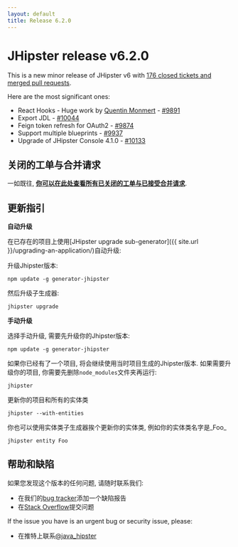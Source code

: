 ```yaml
---
layout: default
title: Release 6.2.0
---
```


JHipster release v6.2.0
==================

This is a new minor release of JHipster v6 with [176 closed tickets and merged pull requests](https://github.com/jhipster/generator-jhipster/issues?q=milestone%3A6.2.0+is%3Aclosed).

Here are the most significant ones:

- React Hooks - Huge work by [Quentin Monmert](https://github.com/qmonmert) - [#9891](https://github.com/jhipster/generator-jhipster/issues/9891)
- Export JDL - [#10044](https://github.com/jhipster/generator-jhipster/pull/10044)
- Feign token refresh for OAuth2 - [#9874](https://github.com/jhipster/generator-jhipster/pull/9874)
- Support multiple blueprints - [#9937](https://github.com/jhipster/generator-jhipster/pull/9937)
- Upgrade of JHipster Console 4.1.0 - [#10133](https://github.com/jhipster/generator-jhipster/pull/10133)


关闭的工单与合并请求
------------
一如既往, __[你可以在此处查看所有已关闭的工单与已接受合并请求](https://github.com/jhipster/generator-jhipster/issues?q=milestone%3A6.2.0+is%3Aclosed)__.

更新指引
------------

**自动升级**

在已存在的项目上使用[JHipster upgrade sub-generator]({{ site.url }}/upgrading-an-application/)自动升级:

升级Jhipster版本:

```
npm update -g generator-jhipster
```

然后升级子生成器:

```
jhipster upgrade
```

**手动升级**

选择手动升级, 需要先升级你的Jhipster版本:

```
npm update -g generator-jhipster
```

如果你已经有了一个项目, 将会继续使用当时项目生成的Jhipster版本.
如果需要升级你的项目, 你需要先删除`node_modules`文件夹再运行:

```
jhipster
```

更新你的项目和所有的实体类

```
jhipster --with-entities
```

你也可以使用实体类子生成器挨个更新你的实体类, 例如你的实体类名字是_Foo_

```
jhipster entity Foo
```

帮助和缺陷
--------------

如果您发现这个版本的任何问题, 请随时联系我们:

- 在我们的[bug tracker](https://github.com/jhipster/generator-jhipster/issues?state=open)添加一个缺陷报告
- 在[Stack Overflow](http://stackoverflow.com/tags/jhipster/info)提交问题

If the issue you have is an urgent bug or security issue, please:

- 在推特上联系[@java_hipster](https://twitter.com/java_hipster)
